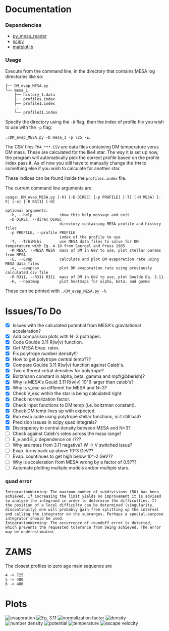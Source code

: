 # Documentation
### Dependencies
 - [py_mesa_reader](https://github.com/wmwolf/py_mesa_reader)
 - [scipy](https://www.scipy.org/)
 - [matplotlib](https://matplotlib.org/stable/index.html)

### Usage
Execute from the command line, in the directory that contains MESA log directories like so:
```
├── DM_evap_MESA.py
└── mesa_1
    ├── history_1.data
    ├── profiles.index
    ├── profile1.index
    ...
    └── profile31.index
```

Specify the directory using the `-D` flag, then the index of profile file you wish to use with the `-p` flag:

```./DM_evap_MESA.py -D mesa_1 -p 725 -E```.

The CSV files `TM4_***.CSV` are data files containing DM temperature verus DM mass. These are calculated for the Ilie4 star. The way it is set up now, the program will automatically pick the correct profile based on the profile index pass it. As of now you still have to manually change the `TM4` to something else if you wish to calculate for another star.

These indices can be found inside the `profiles.index` file.

The current command line arguments are:
```
usage: DM_evap_MESA.py [-h] [-D DIREC] [-p PROFILE] [-T] [-M MESA] [-E] [-e] [-R R311] [-H]

optional arguments:
  -h, --help            show this help message and exit
  -D DIREC, --direc DIREC
                        directory containing MESA profile and history files
  -p PROFILE, --profile PROFILE
                        index of the profile to use
  -T, --TchiMchi        use MESA data files to solve for DM temperature with Eq. 4.10 from Spergel and Press 1985
  -M MESA, --MESA MESA  mass of DM in GeV to use, plot stellar params from MESA
  -E, --Evap            calculate and plot DM evaporation rate using MESA data files
  -e, --evapcsv         plot DM evaporation rate using previously calculated csv file
  -R R311, --R311 R311  mass of DM in GeV to use, plot Goulde Eq. 3.11
  -H, --heatmap         plot heatmaps for alpha, beta, and gamma
```
These can be printed with `./DM_evap_MESA.py -h`.

# Issues/To Do
 - [X] Issues with the calculated potential from MESA's gravitational acceleration?
 - [X] Add comparison plots with N=3 poltropes.
 - [X] Code Goulde 3.11 R(w|v) function.
 - [X] Get MESA Evap. rates.
 - [X] Fix polytrope number density!!!
 - [X] How to get polytrope central temp???
 - [X] Compare Goulde 3.11 R(w|v) function against Caleb's.
 - [X] Two different cetral densities for polytrope?
 - [X] Boltzmann constant in alpha, beta, gamma and mpf(gibberish)?
 - [X] Why is MESA's Gould 3.11 R(w|v) 10^9 larger than caleb's?
 - [X] Why is v_esc so different for MESA and N=3?
 - [X] Check V_esc within the star is being calculated right.
 - [X] Check normalization factor.
 - [X] Check input functions to DM temp (i.e. boltzman constant).
 - [X] Check DM temp lines up with expected.
 - [X] Run evap code using polytrope stellar functions, is it still bad?
 - [X] Precision issues in scipy quad integrals?
 - [X] Discrepency in central density between MESA and N=3?
 - [ ] Check against Caleb's rates across the mass range!
 - [ ] E_e and E_c dependence on r???
 - [ ] Why are rates from 3.11 negative? W -> V switched issue?
 - [ ] Evap. turns back up above 10^3 GeV??
 - [ ] Evap. countinues to get high below 10^-2 GeV??
 - [ ] Why is acceleration from MESA wrong by a factor of 0.5???
 - [ ] Automate plotting multiple models and/or multiple stars.

### quad error
```
IntegrationWarning: The maximum number of subdivisions (50) has been achieved. If increasing the limit yields no improvement it is advised to analyze the integrand in order to determine the difficulties. If the position of a local difficulty can be determined (singularity, discontinuity) one will probably gain from splitting up the interval and calling the integrator on the subranges. Perhaps a special-purpose integrator should be used.
IntegrationWarning: The occurrence of roundoff error is detected, which prevents the requested tolerance from being achieved. The error may be underestimated.
```

# ZAMS
The closest profiles to zero age main sequence are
```
4 -> 725
5 -> 400
6 -> 400
```

# Plots
![evaporation](./plots/E_5_400.png.png)
![Eq. 3.11](./plots/R311_4_725_-1.png)
![normalization factor](./plots/norm_5_400.png)
![density](./plots/rho_5_400.png)
![number density](./plots/np_5_400.png)
![potential](./plots/np_5_400.png)
![temperature](./plots/T_5_400.png)
![escape velocity](./plots/vesc_5_400.png)
